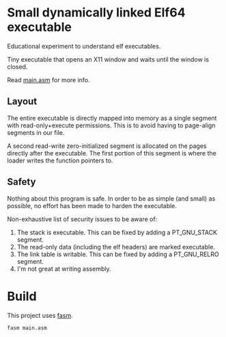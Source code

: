 # Small dynamically linked Elf64 executable

Educational experiment to understand elf executables.

Tiny executable that opens an X11 window and waits until the window is closed.

Read [main.asm](main.asm) for more info.

## Layout
The entire executable is directly mapped into memory as a single segment with read-only+execute permissions.
This is to avoid having to page-align segments in our file.

A second read-write zero-initialized segment is allocated on the pages directly after the executable.
The first portion of this segment is where the loader writes the function pointers to.

## Safety
Nothing about this program is safe.
In order to be as simple (and small) as possible, no effort has been made to harden the executable.

Non-exhaustive list of security issues to be aware of:
1) The stack is executable. This can be fixed by adding a PT_GNU_STACK segment.
2) The read-only data (including the elf headers) are marked executable.
3) The link table is writable. This can be fixed by adding a PT_GNU_RELRO segment.
4) I'm not great at writing assembly.

# Build
This project uses [fasm](https://flatassembler.net/).
```sh
fasm main.asm
```

